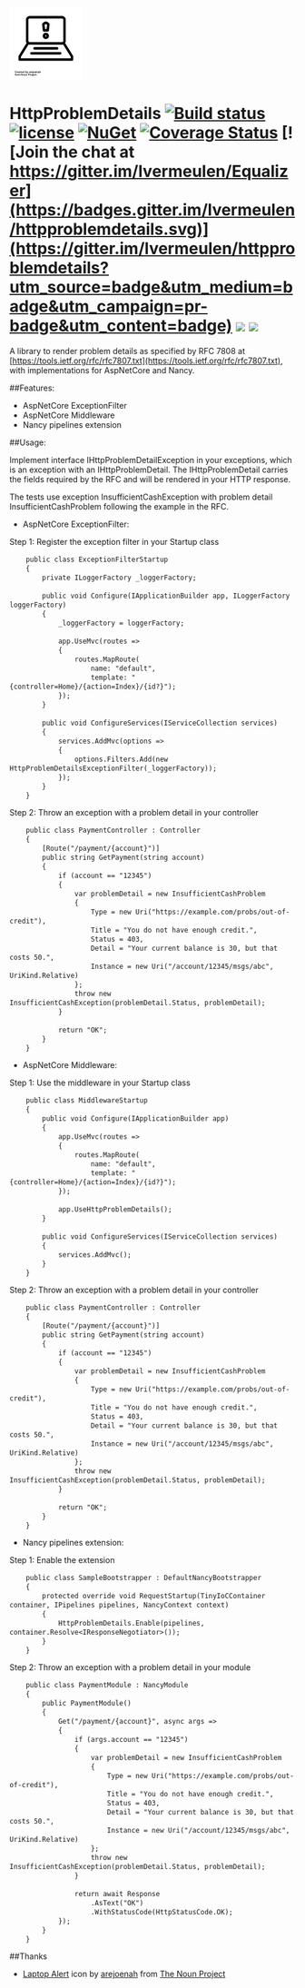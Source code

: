 ![Icon](/assets/noun_560850_cc.png?raw=true)
# HttpProblemDetails [![Build status](https://ci.appveyor.com/api/projects/status/63u4fo3onib9xlng?svg=true)](https://ci.appveyor.com/project/lvermeulen/httpproblemdetails) [![license](https://img.shields.io/badge/license-MIT-blue.svg?maxAge=2592000)](https://github.com/lvermeulen/httpproblemdetails/blob/master/LICENSE) [![NuGet](https://img.shields.io/nuget/vpre/httpproblemdetails.aspnetcore.svg?maxAge=2592000)](https://www.nuget.org/packages/httpproblemdetails.aspnetcore/) [![Coverage Status](https://coveralls.io/repos/github/lvermeulen/HttpProblemDetails/badge.svg?branch=master)](https://coveralls.io/github/lvermeulen/HttpProblemDetails?branch=master) [![Join the chat at https://gitter.im/lvermeulen/Equalizer](https://badges.gitter.im/lvermeulen/httpproblemdetails.svg)](https://gitter.im/lvermeulen/httpproblemdetails?utm_source=badge&utm_medium=badge&utm_campaign=pr-badge&utm_content=badge) ![](https://img.shields.io/badge/.net-4.5.2-yellowgreen.svg) ![](https://img.shields.io/badge/netstandard-1.6-yellowgreen.svg)
A library to render problem details as specified by RFC 7808 at [https://tools.ietf.org/rfc/rfc7807.txt](https://tools.ietf.org/rfc/rfc7807.txt), with implementations for AspNetCore and Nancy.

##Features:
* AspNetCore ExceptionFilter
* AspNetCore Middleware
* Nancy pipelines extension

##Usage:

Implement interface IHttpProblemDetailException in your exceptions, which is an exception with an IHttpProblemDetail. The IHttpProblemDetail carries the fields required by the RFC and will be rendered in your HTTP response.

The tests use exception InsufficientCashException with problem detail InsufficientCashProblem following the example in the RFC.

* AspNetCore ExceptionFilter:

Step 1: Register the exception filter in your Startup class
~~~~
    public class ExceptionFilterStartup
    {
        private ILoggerFactory _loggerFactory;

        public void Configure(IApplicationBuilder app, ILoggerFactory loggerFactory)
        {
            _loggerFactory = loggerFactory;

            app.UseMvc(routes =>
            {
                routes.MapRoute(
                    name: "default",
                    template: "{controller=Home}/{action=Index}/{id?}");
            });
        }

        public void ConfigureServices(IServiceCollection services)
        {
            services.AddMvc(options =>
            {
                options.Filters.Add(new HttpProblemDetailsExceptionFilter(_loggerFactory));
            });
        }
    }
~~~~

Step 2: Throw an exception with a problem detail in your controller
~~~~
    public class PaymentController : Controller
    {
        [Route("/payment/{account}")]
        public string GetPayment(string account)
        {
            if (account == "12345")
            {
                var problemDetail = new InsufficientCashProblem
                {
                    Type = new Uri("https://example.com/probs/out-of-credit"),
                    Title = "You do not have enough credit.",
                    Status = 403,
                    Detail = "Your current balance is 30, but that costs 50.",
                    Instance = new Uri("/account/12345/msgs/abc", UriKind.Relative)
                };
                throw new InsufficientCashException(problemDetail.Status, problemDetail);
            }

            return "OK";
        }
    }
~~~~

* AspNetCore Middleware:

Step 1: Use the middleware in your Startup class
~~~~
    public class MiddlewareStartup
    {
        public void Configure(IApplicationBuilder app)
        {
            app.UseMvc(routes =>
            {
                routes.MapRoute(
                    name: "default",
                    template: "{controller=Home}/{action=Index}/{id?}");
            });

            app.UseHttpProblemDetails();
        }

        public void ConfigureServices(IServiceCollection services)
        {
            services.AddMvc();
        }
    }
~~~~

Step 2: Throw an exception with a problem detail in your controller
~~~~
    public class PaymentController : Controller
    {
        [Route("/payment/{account}")]
        public string GetPayment(string account)
        {
            if (account == "12345")
            {
                var problemDetail = new InsufficientCashProblem
                {
                    Type = new Uri("https://example.com/probs/out-of-credit"),
                    Title = "You do not have enough credit.",
                    Status = 403,
                    Detail = "Your current balance is 30, but that costs 50.",
                    Instance = new Uri("/account/12345/msgs/abc", UriKind.Relative)
                };
                throw new InsufficientCashException(problemDetail.Status, problemDetail);
            }

            return "OK";
        }
    }
~~~~

* Nancy pipelines extension:

Step 1: Enable the extension
~~~~
    public class SampleBootstrapper : DefaultNancyBootstrapper
    {
        protected override void RequestStartup(TinyIoCContainer container, IPipelines pipelines, NancyContext context)
        {
            HttpProblemDetails.Enable(pipelines, container.Resolve<IResponseNegotiator>());
        }
    }
~~~~

Step 2: Throw an exception with a problem detail in your module
~~~~
    public class PaymentModule : NancyModule
    {
        public PaymentModule()
        {
            Get("/payment/{account}", async args =>
            {
                if (args.account == "12345")
                {
                    var problemDetail = new InsufficientCashProblem
                    {
                        Type = new Uri("https://example.com/probs/out-of-credit"),
                        Title = "You do not have enough credit.",
                        Status = 403,
                        Detail = "Your current balance is 30, but that costs 50.",
                        Instance = new Uri("/account/12345/msgs/abc", UriKind.Relative)
                    };
                    throw new InsufficientCashException(problemDetail.Status, problemDetail);
                }

                return await Response
                    .AsText("OK")
                    .WithStatusCode(HttpStatusCode.OK);
            });
        }
    }
~~~~

##Thanks
* [Laptop Alert](https://thenounproject.com/term/laptop-alert/560850/) icon by [arejoenah](https://thenounproject.com/arejoenah/) from [The Noun Project](https://thenounproject.com)
